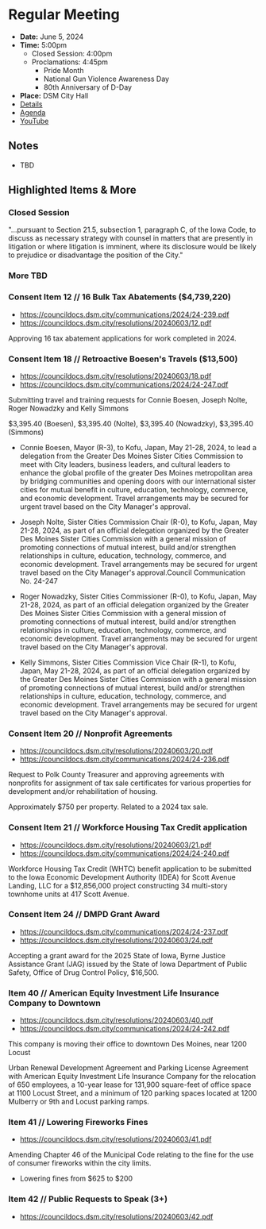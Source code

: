 # Regular Meeting

- **Date:** June 5, 2024
- **Time:** 5:00pm
    - Closed Session: 4:00pm
    - Proclamations: 4:45pm
        - Pride Month
        - National Gun Violence Awareness Day
        - 80th Anniversary of D-Day
- **Place:** DSM City Hall
- [Details](https://www.dsm.city/citycouncil_detail_T60_R2864.php)
- [Agenda](https://councildocs.dsm.city/agendas/ag20240603.pdf)
- [YouTube](https://youtube.com/live/zsAOIUOm21U)

## Notes

- TBD

## Highlighted Items & More

### Closed Session 

"...pursuant to Section 21.5, subsection 1,
paragraph C, of the Iowa Code, to discuss as necessary strategy with counsel in
matters that are presently in litigation or where litigation is imminent, where its
disclosure would be likely to prejudice or disadvantage the position of the City."

### More TBD

### Consent Item 12 // 16 Bulk Tax Abatements ($4,739,220)

- https://councildocs.dsm.city/communications/2024/24-239.pdf
- https://councildocs.dsm.city/resolutions/20240603/12.pdf

Approving 16 tax abatement applications for work completed in 2024.

### Consent Item 18 // Retroactive Boesen's Travels ($13,500)

- https://councildocs.dsm.city/resolutions/20240603/18.pdf
- https://councildocs.dsm.city/communications/2024/24-247.pdf

Submitting travel and training requests for Connie Boesen, Joseph Nolte, Roger
Nowadzky and Kelly Simmons

$3,395.40 (Boesen), $3,395.40 (Nolte), $3,395.40 (Nowadzky), $3,395.40 (Simmons)

* Connie Boesen, Mayor (R-3), to Kofu, Japan, May 21-28, 2024, to lead a delegation from the
Greater Des Moines Sister Cities Commission to meet with City leaders, business leaders, and
cultural leaders to enhance the global profile of the greater Des Moines metropolitan area by
bridging communities and opening doors with our international sister cities for mutual benefit in
culture, education, technology, commerce, and economic development. Travel arrangements may
be secured for urgent travel based on the City Manager's approval.

* Joseph Nolte, Sister Cities Commission Chair (R-0), to Kofu, Japan, May 21-28, 2024, as part of
an official delegation organized by the Greater Des Moines Sister Cities Commission with a
general mission of promoting connections of mutual interest, build and/or strengthen relationships
in culture, education, technology, commerce, and economic development. Travel arrangements
may be secured for urgent travel based on the City Manager's approval.Council Communication No. 24-247

* Roger Nowadzky, Sister Cities Commissioner (R-0), to Kofu, Japan, May 21-28, 2024, as part of
an official delegation organized by the Greater Des Moines Sister Cities Commission with a
general mission of promoting connections of mutual interest, build and/or strengthen relationships
in culture, education, technology, commerce, and economic development. Travel arrangements
may be secured for urgent travel based on the City Manager's approval.

* Kelly Simmons, Sister Cities Commission Vice Chair (R-1), to Kofu, Japan, May 21-28, 2024,
as part of an official delegation organized by the Greater Des Moines Sister Cities Commission
with a general mission of promoting connections of mutual interest, build and/or strengthen
relationships in culture, education, technology, commerce, and economic development. Travel
arrangements may be secured for urgent travel based on the City Manager's approval.

### Consent Item 20 // Nonprofit Agreements

- https://councildocs.dsm.city/resolutions/20240603/20.pdf
- https://councildocs.dsm.city/communications/2024/24-236.pdf

Request to Polk County Treasurer and approving agreements with nonprofits for
assignment of tax sale certificates for various properties for development and/or
rehabilitation of housing.

Approximately $750 per property. Related to a 2024 tax sale.

### Consent Item 21 // Workforce Housing Tax Credit application

- https://councildocs.dsm.city/resolutions/20240603/21.pdf
- https://councildocs.dsm.city/communications/2024/24-240.pdf

Workforce Housing Tax Credit (WHTC) benefit application to be submitted to the Iowa
Economic Development Authority (IDEA) for Scott Avenue Landing, LLC for a
$12,856,000 project constructing 34 multi-story townhome units at 417 Scott Avenue.

### Consent Item 24 // DMPD Grant Award

- https://councildocs.dsm.city/communications/2024/24-237.pdf
- https://councildocs.dsm.city/resolutions/20240603/24.pdf

Accepting a grant award for the 2025 State of Iowa, Byrne Justice Assistance Grant (JAG)
issued by the State of Iowa Department of Public Safety, Office of Drug Control Policy,
$16,500.

### Item 40 // American Equity Investment Life Insurance Company to Downtown

- https://councildocs.dsm.city/resolutions/20240603/40.pdf
- https://councildocs.dsm.city/communications/2024/24-242.pdf

This company is moving their office to downtown Des Moines, near 1200 Locust

Urban Renewal Development Agreement and Parking License Agreement with American
Equity Investment Life Insurance Company for the relocation of 650 employees, a 10-year
lease for 131,900 square-feet of office space at 1100 Locust Street, and a minimum of 120
parking spaces located at 1200 Mulberry or 9th and Locust parking ramps.

### Item 41 // Lowering Fireworks Fines

- https://councildocs.dsm.city/resolutions/20240603/41.pdf

Amending Chapter 46 of the Municipal Code relating to the fine for the use of consumer
fireworks within the city limits.

- Lowering fines from $625 to $200

### Item 42 // Public Requests to Speak (3+)

- https://councildocs.dsm.city/resolutions/20240603/42.pdf

